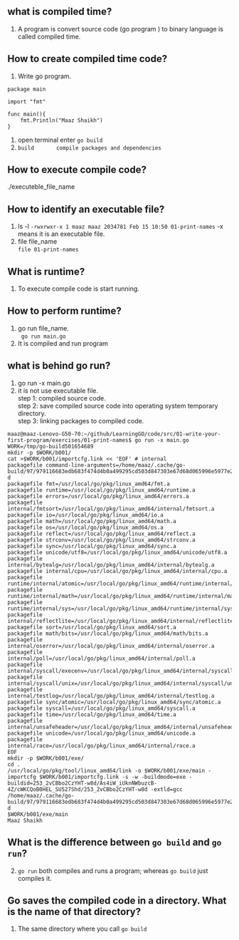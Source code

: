## what is compiled time?   
1. A program is convert source code (go program ) to binary language is called compiled time.   
## How to create compiled time code?  
1. Write go program.   
```
package main

import "fmt"

func main(){
	fmt.Println("Maaz Shaikh")
}

``` 
1. open terminal enter `go build` 
1. `build       compile packages and dependencies`  

## How to execute compile code?  
./executeble_file_name  

## How to identify an executable file?   
1. ls -l 
`-rwxrwxr-x 1 maaz maaz 2034781 Feb 15 10:50 01-print-names`  -x means it is an executable file.      
2. file file_name   
`file 01-print-names `  

## What is runtime?  
1. To execute compile code is start running.  

## How to perform runtime?  
1. go run file_name.   
` go run main.go`   
1. It is compiled and run program   

## what is behind go run?   
1. go run -x main.go   
2. it is not use executable file.   
step 1: compiled source code.  
step 2: save compiled source code into operating system temporary directory.   
step 3: linking packages to compiled code.  
```
maaz@maaz-Lenovo-G50-70:~/github/LearningGO/code/src/01-write-your-first-program/exercises/01-print-names$ go run -x main.go 
WORK=/tmp/go-build501654689
mkdir -p $WORK/b001/
cat >$WORK/b001/importcfg.link << 'EOF' # internal
packagefile command-line-arguments=/home/maaz/.cache/go-build/97/979116683edb683f474d4b0a499295cd503d847303e67d68d065996e5977e2e2-d
packagefile fmt=/usr/local/go/pkg/linux_amd64/fmt.a
packagefile runtime=/usr/local/go/pkg/linux_amd64/runtime.a
packagefile errors=/usr/local/go/pkg/linux_amd64/errors.a
packagefile internal/fmtsort=/usr/local/go/pkg/linux_amd64/internal/fmtsort.a
packagefile io=/usr/local/go/pkg/linux_amd64/io.a
packagefile math=/usr/local/go/pkg/linux_amd64/math.a
packagefile os=/usr/local/go/pkg/linux_amd64/os.a
packagefile reflect=/usr/local/go/pkg/linux_amd64/reflect.a
packagefile strconv=/usr/local/go/pkg/linux_amd64/strconv.a
packagefile sync=/usr/local/go/pkg/linux_amd64/sync.a
packagefile unicode/utf8=/usr/local/go/pkg/linux_amd64/unicode/utf8.a
packagefile internal/bytealg=/usr/local/go/pkg/linux_amd64/internal/bytealg.a
packagefile internal/cpu=/usr/local/go/pkg/linux_amd64/internal/cpu.a
packagefile runtime/internal/atomic=/usr/local/go/pkg/linux_amd64/runtime/internal/atomic.a
packagefile runtime/internal/math=/usr/local/go/pkg/linux_amd64/runtime/internal/math.a
packagefile runtime/internal/sys=/usr/local/go/pkg/linux_amd64/runtime/internal/sys.a
packagefile internal/reflectlite=/usr/local/go/pkg/linux_amd64/internal/reflectlite.a
packagefile sort=/usr/local/go/pkg/linux_amd64/sort.a
packagefile math/bits=/usr/local/go/pkg/linux_amd64/math/bits.a
packagefile internal/oserror=/usr/local/go/pkg/linux_amd64/internal/oserror.a
packagefile internal/poll=/usr/local/go/pkg/linux_amd64/internal/poll.a
packagefile internal/syscall/execenv=/usr/local/go/pkg/linux_amd64/internal/syscall/execenv.a
packagefile internal/syscall/unix=/usr/local/go/pkg/linux_amd64/internal/syscall/unix.a
packagefile internal/testlog=/usr/local/go/pkg/linux_amd64/internal/testlog.a
packagefile sync/atomic=/usr/local/go/pkg/linux_amd64/sync/atomic.a
packagefile syscall=/usr/local/go/pkg/linux_amd64/syscall.a
packagefile time=/usr/local/go/pkg/linux_amd64/time.a
packagefile internal/unsafeheader=/usr/local/go/pkg/linux_amd64/internal/unsafeheader.a
packagefile unicode=/usr/local/go/pkg/linux_amd64/unicode.a
packagefile internal/race=/usr/local/go/pkg/linux_amd64/internal/race.a
EOF
mkdir -p $WORK/b001/exe/
cd .
/usr/local/go/pkg/tool/linux_amd64/link -o $WORK/b001/exe/main -importcfg $WORK/b001/importcfg.link -s -w -buildmode=exe -buildid=253_2vCBbo2CzYHT-w8d/As4iW_iUknNWbuzcB-4Z/cWKCQoB0HEL_SU527Shd/253_2vCBbo2CzYHT-w8d -extld=gcc /home/maaz/.cache/go-build/97/979116683edb683f474d4b0a499295cd503d847303e67d68d065996e5977e2e2-d
$WORK/b001/exe/main
Maaz Shaikh

```

## What is the difference between `go build` and `go run`?   
2. `go run` both compiles and runs a program; whereas `go build` just compiles it.   
## Go saves the compiled code in a directory. What is the name of that directory?
1. The same directory where you call `go build`   
